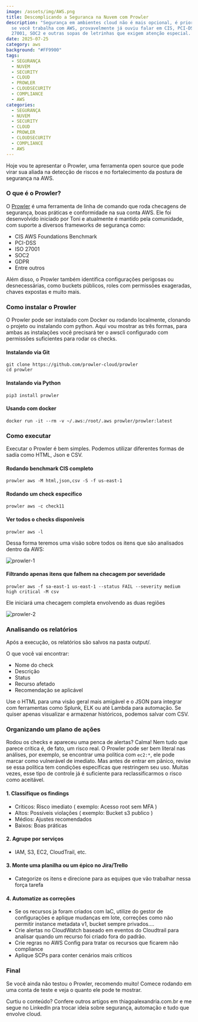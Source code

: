 ```yaml
---
image: /assets/img/AWS.png
title: Descomplicando a Seguranca na Nuvem com Prowler
description: "Segurança em ambientes cloud não é mais opcional, é prioridade. E
  se você trabalha com AWS, provavelmente já ouviu falar em CIS, PCI-DSS, ISO
  27001, SOC2 e outras sopas de letrinhas que exigem atenção especial. "
date: 2025-07-25
category: aws
background: "#FF9900"
tags:
  - SEGURANÇA
  - NUVEM
  - SECURITY
  - CLOUD
  - PROWLER
  - CLOUDSECURITY
  - COMPLIANCE
  - AWS
categories:
  - SEGURANÇA
  - NUVEM
  - SECURITY
  - CLOUD
  - PROWLER
  - CLOUDSECURITY
  - COMPLIANCE
  - AWS
---
```

Hoje vou te apresentar o Prowler, uma ferramenta open source que pode virar sua aliada na detecção de riscos e no fortalecimento da postura de segurança na AWS.

### O que é o Prowler?

O [Prowler](https://github.com/prowler-cloud/prowler) é uma ferramenta de linha de comando que roda checagens de segurança, boas práticas e conformidade na sua conta AWS. Ele foi desenvolvido iniciado por Toni e atualmente é mantido pela comunidade, com suporte a diversos frameworks de segurança como:

* C﻿IS AWS Foundations Benchmark
* P﻿CI-DSS
* I﻿SO 27001
* S﻿OC2
* G﻿DPR
* E﻿ntre outros

Além disso, o Prowler também identifica configurações perigosas ou desnecessárias, como buckets públicos, roles com permissões exageradas, chaves expostas e muito mais.

### Como instalar o Prowler

O Prowler pode ser instalado com Docker ou rodando localmente, clonando o projeto ou instalando com python. Aqui vou mostrar as três formas, para ambas as instalações você precisará ter o awscli configurado com permissões suficientes para rodar os checks.

#### Instalando via Git

```
git clone https://github.com/prowler-cloud/prowler
cd prowler
```

#### Instalando via Python

```
pip3 install prowler 
```

#### Usando com docker

```
docker run -it --rm -v ~/.aws:/root/.aws prowler/prowler:latest
```

### Como executar

Executar o Prowler é bem simples. Podemos utilizar diferentes formas de sadía como HTML, Json e CSV.

#### Rodando benchmark CIS completo

```
prowler aws -M html,json,csv -S -f us-east-1
```

#### Rodando um check específico

```
prowler aws -c check11
```

#### Ver todos o checks disponíveis

```
prowler aws -l
```

D﻿essa forma teremos uma visão sobre todos os itens que são analisados dentro da AWS:

![prowler-1](/assets/img/prowler-1.png "prowler-1")

#### Filtrando apenas itens que falhem na checagem por severidade

```
prowler aws -f sa-east-1 us-east-1 --status FAIL --severity medium high critical -M csv
```

E﻿le iniciará uma checagem completa envolvendo as duas regiões

![prowler-2](/assets/img/prowler-2.png "prowler-2")

### Analisando os relatórios

Após a execução, os relatórios são salvos na pasta output/.

O que você vai encontrar:

* ﻿Nome do check
* Descrição
* S﻿tatus
* Recurso afetado
* Recomendação se aplicável

Use o HTML para uma visão geral mais amigável e o JSON para integrar com ferramentas como Splunk, ELK ou até Lambda para automação. Se quiser apenas visualizar e armazenar históricos, podemos salvar com CSV.

### Organizando um plano de ações

Rodou os checks e apareceu uma penca de alertas? Calma! Nem tudo que parece crítica é, de fato, um risco real. O Prowler pode ser bem literal nas análises, por exemplo, se encontrar uma política com `ec2:*`, ele pode marcar como vulnerável de imediato. Mas antes de entrar em pânico, revise se essa política tem condições específicas que restringem seu uso. Muitas vezes, esse tipo de controle já é suficiente para reclassificarmos o risco como aceitável.

#### 1. Classifique os findings 

* Críticos: Risco imediato ( exemplo: Acesso root sem MFA )
* Altos: Possíveis violações ( exemplo: Bucket s3 publico )
* Médios: Ajustes recomendados
* Baixos: Boas práticas

#### 2. Agrupe por serviços
* IAM, S3, EC2, CloudTrail, etc.

#### 3. Monte uma planilha ou um épico no Jira/Trello
* Categorize os itens e direcione para as equipes que vão trabalhar nessa força tarefa

#### 4. Automatize as correções
* Se os recursos ja foram criados com IaC, utilize do gestor de configurações e aplique mudanças em lote, correções como não permitir instance metadata v1, bucket sempre privados....
* Crie alertas no CloudWatch baseado em eventos do Cloudtrail para analisar quando um recurso foi criado fora do padrão.
* Crie regras no AWS Config para tratar os recursos que ficarem não compliance
* Aplique SCPs para conter cenários mais críticos

### Final
Se você ainda não testou o Prowler, recomendo muito! Comece rodando em uma conta de teste e veja o quanto ele pode te mostrar.

Curtiu o conteúdo? Confere outros artigos em thiagoalexandria.com.br e me segue no LinkedIn pra trocar ideia sobre segurança, automação e tudo que envolve cloud.